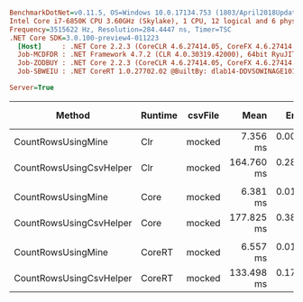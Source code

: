 ``` ini

BenchmarkDotNet=v0.11.5, OS=Windows 10.0.17134.753 (1803/April2018Update/Redstone4)
Intel Core i7-6850K CPU 3.60GHz (Skylake), 1 CPU, 12 logical and 6 physical cores
Frequency=3515622 Hz, Resolution=284.4447 ns, Timer=TSC
.NET Core SDK=3.0.100-preview4-011223
  [Host]     : .NET Core 2.2.3 (CoreCLR 4.6.27414.05, CoreFX 4.6.27414.05), 64bit RyuJIT
  Job-MCDFDR : .NET Framework 4.7.2 (CLR 4.0.30319.42000), 64bit RyuJIT-v4.7.3394.0
  Job-ZODBUY : .NET Core 2.2.3 (CoreCLR 4.6.27414.05, CoreFX 4.6.27414.05), 64bit RyuJIT
  Job-SBWEIU : .NET CoreRT 1.0.27702.02 @BuiltBy: dlab14-DDVSOWINAGE101 @Branch: master @Commit: a7decabbf1e6b618040b560efcc517d6a050cf1e, 64bit AOT

Server=True  

```
|                  Method | Runtime | csvFile |       Mean |     Error |    StdDev | Ratio | RatioSD |      Gen 0 |    Gen 1 | Gen 2 |   Allocated |
|------------------------ |-------- |-------- |-----------:|----------:|----------:|------:|--------:|-----------:|---------:|------:|------------:|
|      CountRowsUsingMine |     Clr |  mocked |   7.356 ms | 0.0063 ms | 0.0052 ms |  1.00 |    0.00 |          - |        - |     - |        64 B |
| CountRowsUsingCsvHelper |     Clr |  mocked | 164.760 ms | 0.2812 ms | 0.2630 ms | 22.40 |    0.04 | 18000.0000 | 333.3333 |     - | 115764277 B |
|                         |         |         |            |           |           |       |         |            |          |       |             |
|      CountRowsUsingMine |    Core |  mocked |   6.381 ms | 0.0117 ms | 0.0109 ms |  1.00 |    0.00 |          - |        - |     - |        48 B |
| CountRowsUsingCsvHelper |    Core |  mocked | 177.825 ms | 0.3843 ms | 0.3595 ms | 27.87 |    0.08 |   333.3333 |        - |     - | 115757736 B |
|                         |         |         |            |           |           |       |         |            |          |       |             |
|      CountRowsUsingMine |  CoreRT |  mocked |   6.557 ms | 0.0126 ms | 0.0118 ms |  1.00 |    0.00 |          - |        - |     - |        48 B |
| CountRowsUsingCsvHelper |  CoreRT |  mocked | 133.498 ms | 0.1710 ms | 0.1428 ms | 20.35 |    0.05 |   500.0000 |        - |     - | 114615182 B |
